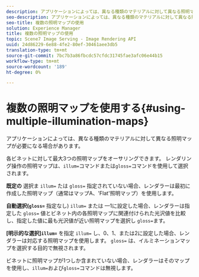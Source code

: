 ```yaml
---
description: アプリケーションによっては、異なる種類のマテリアルに対して異なる照明マップが必要になる場合があります。
seo-description: アプリケーションによっては、異なる種類のマテリアルに対して異なる照明マップが必要になる場合があります。
seo-title: 複数の照明マップの使用
solution: Experience Manager
title: 複数の照明マップの使用
topic: Scene7 Image Serving - Image Rendering API
uuid: 24d86229-6e88-4fe2-80ef-30461aee3db5
translation-type: tm+mt
source-git-commit: 7bc7b3a86fbcdc57cfdc31745fae3afc06e44b15
workflow-type: tm+mt
source-wordcount: '189'
ht-degree: 0%

---
```



# 複数の照明マップを使用する{#using-multiple-illumination-maps}

アプリケーションによっては、異なる種類のマテリアルに対して異なる照明マップが必要になる場合があります。

各ビネットに対して最大3つの照明マップをオーサリングできます。 レンダリング操作の照明マップは、`illum=`コマンドまたは`gloss=`コマンドを使用して選択されます。

**既定の** 選択ま `illum=` たは `gloss=` 指定されていない場合、レンダラーは最初に作成した照明マップ（通常はマップA、&#39;Flat&#39;照明マップ）を使用します。

**自動選択(`gloss=`** 指定なし) `illum=` または —1に設定した場合、レンダラーは指定した `gloss=` 値とビネット内の各照明マップに関連付けられた光沢値を比較し、指定した値に最も光沢値が近い照明マップを選択し `gloss=`ます。

**[明示的な選択]`illum=`** を指定 `illum=` し、0、1、または2に設定した場合、レンダラーは対応する照明マップを使用します。 `gloss=` は、イルミネーションマップを選択する目的で無視されます。

ビネットに照明マップが1つしか含まれていない場合、レンダラーはそのマップを使用し、`illum=`および`gloss=`コマンドは無視します。
